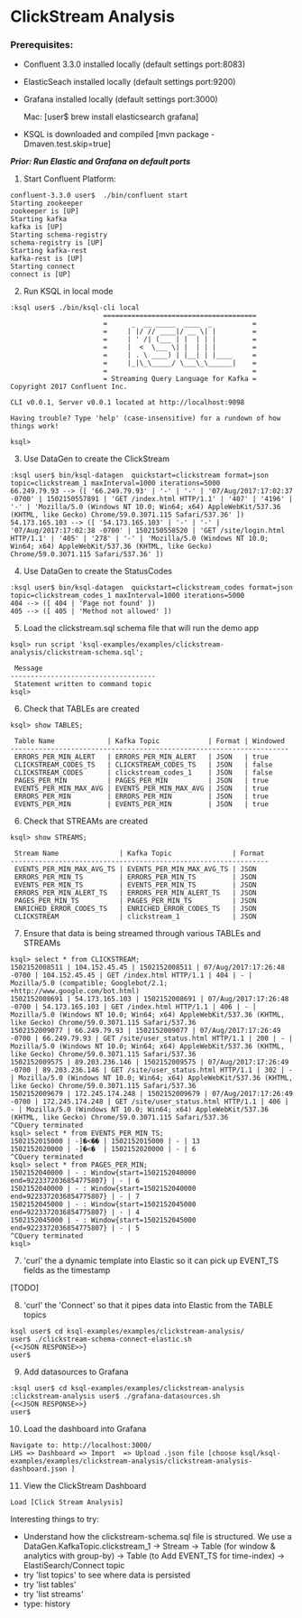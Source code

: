 # ClickStream Analysis



### Prerequisites:
- Confluent 3.3.0 installed locally (default settings port:8083)
- ElasticSeach installed locally (default settings port:9200)
- Grafana installed locally (default settings port:3000)

  Mac: [user$ brew install elasticsearch grafana]

- KSQL is downloaded and compiled [mvn package -Dmaven.test.skip=true]

_**Prior: Run Elastic and Grafana on default ports**_

1. Start Confluent Platform: 
```
confluent-3.3.0 user$  ./bin/confluent start
Starting zookeeper
zookeeper is [UP]
Starting kafka
kafka is [UP]
Starting schema-registry
schema-registry is [UP]
Starting kafka-rest
kafka-rest is [UP]
Starting connect
connect is [UP]
```

2. Run KSQL in local mode
```
:ksql user$ ./bin/ksql-cli local
                       ======================================
                       =      _  __ _____  ____  _          =
                       =     | |/ // ____|/ __ \| |         =
                       =     | ' /| (___ | |  | | |         =
                       =     |  <  \___ \| |  | | |         =
                       =     | . \ ____) | |__| | |____     =
                       =     |_|\_\_____/ \___\_\______|    =
                       =                                    =
                       = Streaming Query Language for Kafka =
Copyright 2017 Confluent Inc.                         

CLI v0.0.1, Server v0.0.1 located at http://localhost:9098

Having trouble? Type 'help' (case-insensitive) for a rundown of how things work!

ksql>
``` 

3. Use DataGen to create the ClickStream
```
:ksql user$ bin/ksql-datagen  quickstart=clickstream format=json topic=clickstream_1 maxInterval=1000 iterations=5000
66.249.79.93 --> ([ '66.249.79.93' | '-' | '-' | '07/Aug/2017:17:02:37 -0700' | 1502150557891 | 'GET /index.html HTTP/1.1' | '407' | '4196' | '-' | 'Mozilla/5.0 (Windows NT 10.0; Win64; x64) AppleWebKit/537.36 (KHTML, like Gecko) Chrome/59.0.3071.115 Safari/537.36' ])
54.173.165.103 --> ([ '54.173.165.103' | '-' | '-' | '07/Aug/2017:17:02:38 -0700' | 1502150558520 | 'GET /site/login.html HTTP/1.1' | '405' | '278' | '-' | 'Mozilla/5.0 (Windows NT 10.0; Win64; x64) AppleWebKit/537.36 (KHTML, like Gecko) Chrome/59.0.3071.115 Safari/537.36' ])
```

4. Use DataGen to create the StatusCodes
```
:ksql user$ bin/ksql-datagen  quickstart=clickstream_codes format=json topic=clickstream_codes_1 maxInterval=1000 iterations=5000
404 --> ([ 404 | 'Page not found' ])
405 --> ([ 405 | 'Method not allowed' ])
```

5. Load the clickstream.sql schema file that will run the demo app
```
ksql> run script 'ksql-examples/examples/clickstream-analysis/clickstream-schema.sql';

 Message                            
------------------------------------
 Statement written to command topic 
ksql>
```

6. Check that TABLEs are created
```
ksql> show TABLES;

 Table Name             | Kafka Topic            | Format | Windowed 
---------------------------------------------------------------------
 ERRORS_PER_MIN_ALERT   | ERRORS_PER_MIN_ALERT   | JSON   | true     
 CLICKSTREAM_CODES_TS   | CLICKSTREAM_CODES_TS   | JSON   | false    
 CLICKSTREAM_CODES      | clickstream_codes_1    | JSON   | false    
 PAGES_PER_MIN          | PAGES_PER_MIN          | JSON   | true     
 EVENTS_PER_MIN_MAX_AVG | EVENTS_PER_MIN_MAX_AVG | JSON   | true     
 ERRORS_PER_MIN         | ERRORS_PER_MIN         | JSON   | true     
 EVENTS_PER_MIN         | EVENTS_PER_MIN         | JSON   | true  
```

6. Check that STREAMs are created
```
ksql> show STREAMS;

 Stream Name               | Kafka Topic               | Format 
----------------------------------------------------------------
 EVENTS_PER_MIN_MAX_AVG_TS | EVENTS_PER_MIN_MAX_AVG_TS | JSON   
 ERRORS_PER_MIN_TS         | ERRORS_PER_MIN_TS         | JSON   
 EVENTS_PER_MIN_TS         | EVENTS_PER_MIN_TS         | JSON   
 ERRORS_PER_MIN_ALERT_TS   | ERRORS_PER_MIN_ALERT_TS   | JSON   
 PAGES_PER_MIN_TS          | PAGES_PER_MIN_TS          | JSON   
 ENRICHED_ERROR_CODES_TS   | ENRICHED_ERROR_CODES_TS   | JSON   
 CLICKSTREAM               | clickstream_1             | JSON   
```

7. Ensure that data is being streamed through various TABLEs and STREAMs
```
ksql> select * from CLICKSTREAM;
1502152008511 | 104.152.45.45 | 1502152008511 | 07/Aug/2017:17:26:48 -0700 | 104.152.45.45 | GET /index.html HTTP/1.1 | 404 | - | Mozilla/5.0 (compatible; Googlebot/2.1; +http://www.google.com/bot.html)
1502152008691 | 54.173.165.103 | 1502152008691 | 07/Aug/2017:17:26:48 -0700 | 54.173.165.103 | GET /index.html HTTP/1.1 | 406 | - | Mozilla/5.0 (Windows NT 10.0; Win64; x64) AppleWebKit/537.36 (KHTML, like Gecko) Chrome/59.0.3071.115 Safari/537.36
1502152009077 | 66.249.79.93 | 1502152009077 | 07/Aug/2017:17:26:49 -0700 | 66.249.79.93 | GET /site/user_status.html HTTP/1.1 | 200 | - | Mozilla/5.0 (Windows NT 10.0; Win64; x64) AppleWebKit/537.36 (KHTML, like Gecko) Chrome/59.0.3071.115 Safari/537.36
1502152009575 | 89.203.236.146 | 1502152009575 | 07/Aug/2017:17:26:49 -0700 | 89.203.236.146 | GET /site/user_status.html HTTP/1.1 | 302 | - | Mozilla/5.0 (Windows NT 10.0; Win64; x64) AppleWebKit/537.36 (KHTML, like Gecko) Chrome/59.0.3071.115 Safari/537.36
1502152009679 | 172.245.174.248 | 1502152009679 | 07/Aug/2017:17:26:49 -0700 | 172.245.174.248 | GET /site/user_status.html HTTP/1.1 | 406 | - | Mozilla/5.0 (Windows NT 10.0; Win64; x64) AppleWebKit/537.36 (KHTML, like Gecko) Chrome/59.0.3071.115 Safari/537.36
^CQuery terminated
ksql> select * from EVENTS_PER_MIN_TS;
1502152015000 | -]�<�� | 1502152015000 | - | 13
1502152020000 | -]�<�  | 1502152020000 | - | 6
^CQuery terminated
ksql> select * from PAGES_PER_MIN;
1502152040000 | - : Window{start=1502152040000 end=9223372036854775807} | - | 6
1502152040000 | - : Window{start=1502152040000 end=9223372036854775807} | - | 7
1502152045000 | - : Window{start=1502152045000 end=9223372036854775807} | - | 4
1502152045000 | - : Window{start=1502152045000 end=9223372036854775807} | - | 5
^CQuery terminated
ksql> 
```
7. 'curl' the a dynamic template into Elastic so it can pick up EVENT_TS fields as the timestamp

[TODO]

8. 'curl' the  'Connect' so that it pipes data into Elastic from the TABLE topics
```
ksql user$ cd ksql-examples/examples/clickstream-analysis/
user$ ./clickstream-schema-connect-elastic.sh 
{<<JSON RESPONSE>>} 
user$ 
```

9. Add datasources to Grafana
```
:ksql user$ cd ksql-examples/examples/clickstream-analysis
:clickstream-analysis user$ ./grafana-datasources.sh
{<<JSON RESPONSE>>}
user$ 
```

10. Load the dashboard into Grafana
```
Navigate to: http://localhost:3000/
LHS => Dashboard => Import  => Upload .json file [choose ksql/ksql-examples/examples/clickstream-analysis/clickstream-analysis-dashboard.json ]
```

11. View the ClickStream Dashboard
```
Load [Click Stream Analysis]

```

Interesting things to try:
* Understand how the clickstream-schema.sql file is structured. We use a DataGen.KafkaTopic.clickstream_1 -> Stream -> Table (for window & analytics with group-by) -> Table (to Add EVENT_TS for time-index) -> ElastiSearch/Connect topic  
* try 'list topics' to see where data is persisted
* try 'list tables'
* try 'list streams'
* type: history
